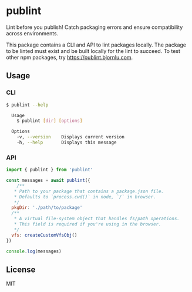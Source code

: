 # publint

Lint before you publish! Catch packaging errors and ensure compatibility across environments.

This package contains a CLI and API to lint packages locally. The package to be linted must exist and be built locally for the lint to succeed. To test other npm packages, try https://publint.bjornlu.com.

## Usage

### CLI

```bash
$ publint --help

  Usage
    $ publint [dir] [options]

  Options
    -v, --version    Displays current version
    -h, --help       Displays this message
```

### API

```js
import { publint } from 'publint'

const messages = await publint({
    /**
   * Path to your package that contains a package.json file.
   * Defaults to `process.cwd()` in node, `/` in browser.
   */
  pkgDir: './path/to/package'
  /**
   * A virtual file-system object that handles fs/path operations.
   * This field is required if you're using in the browser.
   */
  vfs: createCustomVfsObj()
})

console.log(messages)
```

## License

MIT
